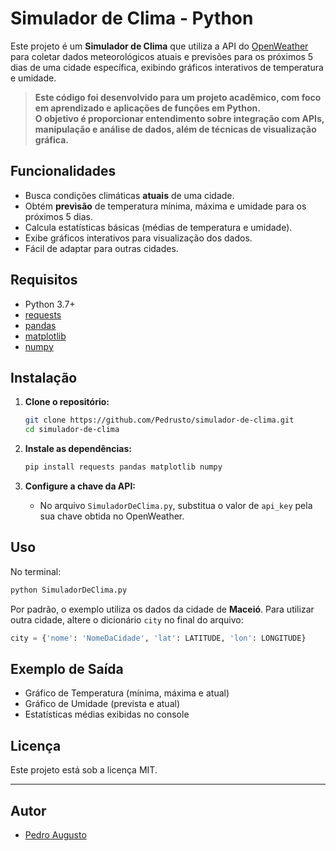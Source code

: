# Simulador de Clima - Python

Este projeto é um **Simulador de Clima** que utiliza a API do [OpenWeather](https://openweathermap.org/) para coletar dados meteorológicos atuais e previsões para os próximos 5 dias de uma cidade específica, exibindo gráficos interativos de temperatura e umidade.

> **Este código foi desenvolvido para um projeto acadêmico, com foco em aprendizado e aplicações de funções em Python.  
> O objetivo é proporcionar entendimento sobre integração com APIs, manipulação e análise de dados, além de técnicas de visualização gráfica.**

## Funcionalidades

- Busca condições climáticas **atuais** de uma cidade.
- Obtém **previsão** de temperatura mínima, máxima e umidade para os próximos 5 dias.
- Calcula estatísticas básicas (médias de temperatura e umidade).
- Exibe gráficos interativos para visualização dos dados.
- Fácil de adaptar para outras cidades.

## Requisitos

- Python 3.7+
- [requests](https://pypi.org/project/requests/)
- [pandas](https://pypi.org/project/pandas/)
- [matplotlib](https://pypi.org/project/matplotlib/)
- [numpy](https://pypi.org/project/numpy/)

## Instalação

1. **Clone o repositório:**
   ```bash
   git clone https://github.com/Pedrusto/simulador-de-clima.git
   cd simulador-de-clima
   ```

2. **Instale as dependências:**
   ```bash
   pip install requests pandas matplotlib numpy
   ```

3. **Configure a chave da API:**
   - No arquivo `SimuladorDeClima.py`, substitua o valor de `api_key` pela sua chave obtida no OpenWeather.

## Uso

No terminal:
```bash
python SimuladorDeClima.py
```

Por padrão, o exemplo utiliza os dados da cidade de **Maceió**. Para utilizar outra cidade, altere o dicionário `city` no final do arquivo:

```python
city = {'nome': 'NomeDaCidade', 'lat': LATITUDE, 'lon': LONGITUDE}
```

## Exemplo de Saída

- Gráfico de Temperatura (mínima, máxima e atual)
- Gráfico de Umidade (prevista e atual)
- Estatísticas médias exibidas no console

## Licença

Este projeto está sob a licença MIT.

---

## Autor

- [Pedro Augusto](https://github.com/Pedrusto)

